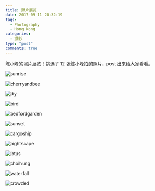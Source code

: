 ```yaml
---
title: 照片展览
date: 2017-09-11 20:32:19
tags:
  - Photography
  - Hong Kong
categories:
  - 摄影
type: "post"
comments: true
---
```

陈小峰的照片展览！挑选了 12 张陈小峰拍的照片，post 出来给大家看看。

<!--more-->

![sunrise](/uploads/something/sunrise.jpg "1. Get up early one day to catch the flight, and lucky enough to have this sunrise right out of my window.")

![cherryandbee](/uploads/something/cherrybee.jpg "2. Early spring, one bee is doing its job on a newly blossomed cherry.")

![diy](/uploads/something/diy.jpg "3. Break down my obselete cellphone and DIY it to be like this.")

![bird](/uploads/something/bird.jpg "4. One bird resting on top of the kapok tree.")

![bedfordgarden](/uploads/something/bedfordgarden.jpg "5. Bedford Garden, a community in Hong Kong.")

![sunset](/uploads/something/sunset.jpg "6. Sunset at Wu Kai Sha Beach.")

![cargoship](/uploads/something/cargoship.jpg "7. One cargoship leaving, one arriving, and one fishing boat.")

![nightscape](/uploads/something/nightscape.jpg "8. Nightscape of Victoria Harbour, Hong Kong.")

![lotus](/uploads/something/lotus.jpg "9. Lotus in Summer Palace, Beijing.")

![choihung](/uploads/something/choihung.jpg "10. Choi Hung Estate, one of the oldest public housing estates in Hong Kong.")

![waterfall](/uploads/something/waterfall.jpg "11. Near HKUST there is one mountain with plenty of springs in it, and this is the most magnificent one.")

![crowded](/uploads/something/crowded.jpg "12. Several public housing estates crowded together to have this view.")
